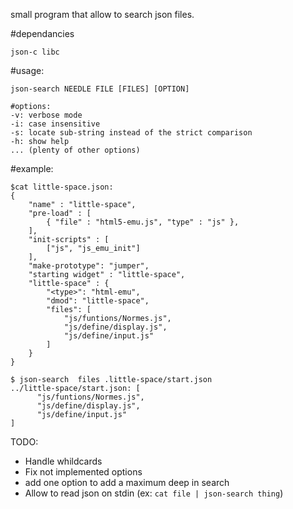 small program that allow to search json files.

#dependancies
```
json-c libc
```

#usage:
```
json-search NEEDLE FILE [FILES] [OPTION]
```
```
#options:
-v: verbose mode
-i: case insensitive
-s: locate sub-string instead of the strict comparison
-h: show help
... (plenty of other options)
```

#example:

```
$cat little-space.json:
{
    "name" : "little-space",
    "pre-load" : [
        { "file" : "html5-emu.js", "type" : "js" },
    ],
    "init-scripts" : [
        ["js", "js_emu_init"]
    ],
    "make-prototype": "jumper",
    "starting widget" : "little-space",
    "little-space" : {
        "<type>": "html-emu",
        "dmod": "little-space",
        "files": [
            "js/funtions/Normes.js",
            "js/define/display.js",
            "js/define/input.js"
        ]
    }
}

$ json-search  files .little-space/start.json
../little-space/start.json: [
      "js/funtions/Normes.js",
      "js/define/display.js",
      "js/define/input.js"
]
```

TODO:

* Handle whildcards
* Fix not implemented options
* add one option to add a maximum deep in search
* Allow to read json on stdin (ex: `cat file | json-search thing`)


